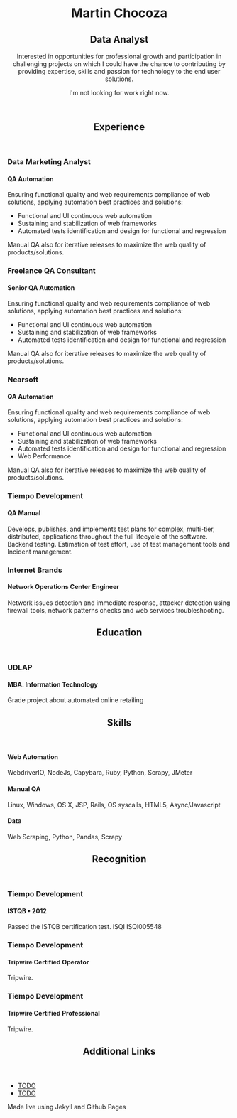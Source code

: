 <header class="page-header">
<h1 class="header-name">Martin Chocoza</h1>
<div class="title-bar">
<h2 class="header-title">Data Analyst</h2>
</div>
<div class="executive-summary">
<p>Interested in opportunities for professional growth and participation in challenging projects on which I could have the chance to contributing by providing expertise, skills and passion for technology to the end user solutions.</p>
</div>
<a class="contact-button not-looking">I'm not looking for work right now.</a></header>
<section class="content-section"><header class="section-header">
<h2>Experience</h2>
</header>
<div class="resume-item">
<h3 class="resume-item-title">Data Marketing Analyst</h3>
<h4 class="resume-item-details">QA Automation</h4>
<p class="resume-item-copy">Ensuring functional quality and web requirements compliance of web solutions, applying automation best practices and solutions:</p>
<ul class="resume-item-list">
<li>Functional and UI continuous web automation</li>
<li>Sustaining and stabilization of web frameworks</li>
<li>Automated tests identification and design for functional and regression</li>
</ul>
<p class="resume-item-copy">Manual QA also for iterative releases to maximize the web quality of products/solutions.</p>
</div>
<div class="resume-item">
<h3 class="resume-item-title">Freelance QA Consultant</h3>
<h4 class="resume-item-details">Senior QA Automation</h4>
<p class="resume-item-copy">Ensuring functional quality and web requirements compliance of web solutions, applying automation best practices and solutions:</p>
<ul class="resume-item-list">
<li>Functional and UI continuous web automation</li>
<li>Sustaining and stabilization of web frameworks</li>
<li>Automated tests identification and design for functional and regression</li>
</ul>
<p class="resume-item-copy">Manual QA also for iterative releases to maximize the web quality of products/solutions.</p>
</div>
<div class="resume-item">
<h3 class="resume-item-title">Nearsoft</h3>
<h4 class="resume-item-details">QA Automation</h4>
<p class="resume-item-copy">Ensuring functional quality and web requirements compliance of web solutions, applying automation best practices and solutions:</p>
<ul class="resume-item-list">
<li>Functional and UI continuous web automation</li>
<li>Sustaining and stabilization of web frameworks</li>
<li>Automated tests identification and design for functional and regression</li>
<li>Web Performance</li>
</ul>
<p class="resume-item-copy">Manual QA also for iterative releases to maximize the web quality of products/solutions.</p>
</div>
<div class="resume-item">
<h3 class="resume-item-title">Tiempo Development</h3>
<h4 class="resume-item-details">QA Manual</h4>
<p class="resume-item-copy">Develops, publishes, and implements test plans for complex, multi-tier, distributed, applications throughout the full lifecycle of the software. Backend testing. Estimation of test effort, use of test management tools and Incident management.</p>
</div>
<div class="resume-item">
<h3 class="resume-item-title">Internet Brands</h3>
<h4 class="resume-item-details">Network Operations Center Engineer</h4>
<p class="resume-item-copy">Network issues detection and immediate response, attacker detection using firewall tools, network patterns checks and web services troubleshooting.</p>
</div>
</section>
<section class="content-section"><header class="section-header">
<h2>Education</h2>
</header>
<div class="resume-item">
<h3 class="resume-item-title">UDLAP</h3>
<h4 class="resume-item-details">MBA. Information Technology</h4>
<p class="resume-item-copy">Grade project about automated online retailing</p>
</div>
</section>
<section class="content-section"><header class="section-header">
<h2>Skills</h2>
</header>
<div class="resume-item">
<h4 class="resume-item-details">Web Automation</h4>
<p class="resume-item-copy">WebdriverIO, NodeJs, Capybara, Ruby, Python, Scrapy, JMeter</p>
</div>
<div class="resume-item">
<h4 class="resume-item-details">Manual QA</h4>
<p class="resume-item-copy">Linux, Windows, OS X, JSP, Rails, OS syscalls, HTML5, Async/Javascript</p>
</div>
<div class="resume-item">
<h4 class="resume-item-details">Data</h4>
<p class="resume-item-copy">Web Scraping, Python, Pandas, Scrapy</p>
</div>
</section>
<section class="content-section"><header class="section-header">
<h2>Recognition</h2>
</header>
<div class="resume-item">
<h3 class="resume-item-title">Tiempo Development</h3>
<h4 class="resume-item-details">ISTQB &bull; 2012</h4>
<p class="resume-item-copy">Passed the ISTQB certification test. iSQI ISQI005548</p>
</div>
<div class="resume-item">
<h3 class="resume-item-title">Tiempo Development</h3>
<h4 class="resume-item-details">Tripwire Certified Operator</h4>
<p class="resume-item-copy">Tripwire.</p>
</div>
<div class="resume-item">
<h3 class="resume-item-title">Tiempo Development</h3>
<h4 class="resume-item-details">Tripwire Certified Professional</h4>
<p class="resume-item-copy">Tripwire.</p>
</div>
</section>
<section class="content-section"><header class="section-header">
<h2>Additional Links</h2>
</header>
<div class="resume-item">
<ul class="resume-item-list">
<li><a href="https://www.izaac.me/#">TODO</a></li>
<li><a href="https://www.izaac.me/#">TODO</a></li>
</ul>
</div>
</section>
<footer class="page-footer">
<p class="footer-line">Made live using Jekyll and Github Pages</p>
</footer>
